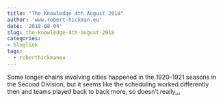 ```yaml
---
title: "The Knowledge 4th August 2018"
author: 'www.robert-hickman.eu'
date: '2018-08-04'
slug: the-knowledge-4th-august-2018
categories:
- bloglink
tags:
  - roberthickmaneu
---
```


Some longer chains involving cities happened in the 1920-1921 seasons in the Second Division, but it seems like the scheduling worked differently then and teams played back to back more, so doesn’t really[... <i class="fas fa-external-link-alt"></i>](http://www.robert-hickman.eu/post/the-knowledge-4th-august-2018/)

